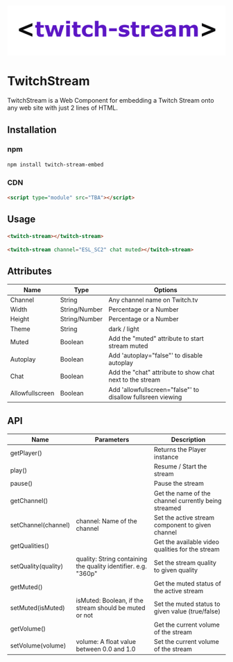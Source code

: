![Twitch Stream Component logo](twitch-stream.png)

# TwitchStream

TwitchStream is a Web Component for embedding a Twitch Stream onto any web site with just 2 lines of HTML.

## Installation

### npm

```bash
npm install twitch-stream-embed
```

### CDN

```html
<script type="module" src="TBA"></script>
```

## Usage

```html
<twitch-stream></twitch-stream>
```

```html
<twitch-stream channel="ESL_SC2" chat muted></twitch-stream>
```

## Attributes

| Name            | Type          | Options                                                     |
| --------------- | ------------- | ----------------------------------------------------------- |
| Channel         | String        | Any channel name on Twitch.tv                               |
| Width           | String/Number | Percentage or a Number                                      |
| Height          | String/Number | Percentage or a Number                                      |
| Theme           | String        | dark / light                                                |
| Muted           | Boolean       | Add the "muted" attribute to start stream muted             |
| Autoplay        | Boolean       | Add 'autoplay="false"' to disable autoplay                  |
| Chat            | Boolean       | Add the "chat" attribute to show chat next to the stream    |
| Allowfullscreen | Boolean       | Add 'allowfullscreen="false"' to disallow fullsreen viewing |

## API

| Name                | Parameters                                                     | Description                                          |
| ------------------- | -------------------------------------------------------------- | ---------------------------------------------------- |
| getPlayer()         |                                                                | Returns the Player instance                          |
| play()              |                                                                | Resume / Start the stream                            |
| pause()             |                                                                | Pause the stream                                     |
| getChannel()        |                                                                | Get the name of the channel currently being streamed |
| setChannel(channel) | channel: Name of the channel                                   | Set the active stream component to given channel     |
| getQualities()      |                                                                | Get the available video qualities for the stream     |
| setQuality(quality) | quality: String containing the quality identifier. e.g. "360p" | Set the stream quality to given quality              |
| getMuted()          |                                                                | Get the muted status of the active stream            |
| setMuted(isMuted)   | isMuted: Boolean, if the stream should be muted or not         | Set the muted status to given value (true/false)     |
| getVolume()         |                                                                | Get the current volume of the stream                 |
| setVolume(volume)   | volume: A float value between 0.0 and 1.0                      | Set the current volume of the stream                 |
